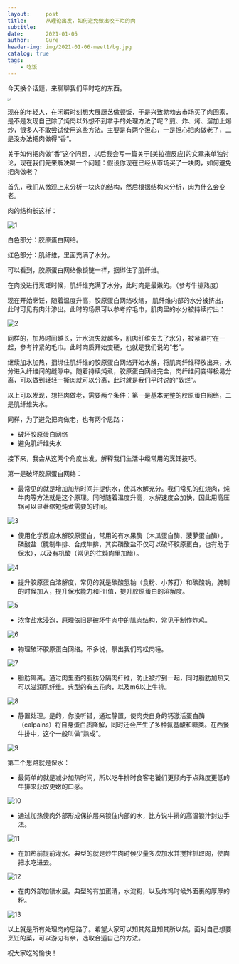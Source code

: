 ```yaml
---
layout:     post
title:      从理论出发，如何避免做出咬不烂的肉
subtitle:   
date:       2021-01-05
author:     Gure
header-img: img/2021-01-06-meet1/bg.jpg
catalog: true
tags:
    - 吃饭
---
```


今天换个话题，来聊聊我们平时吃的东西。

<img src="https://github.com/Gurepan/Gurepan.github.io/blob/master/img/2020-12-21/1.jpg?raw=true" alt="0" style="zoom:33%;" />

现在的年轻人，在闲暇时刻想大展厨艺做顿饭，于是兴致勃勃去市场买了肉回家，是不是发现自己除了炖肉以外想不到拿手的处理方法了呢？煎、炸、烤、溜加上爆炒，很多人不敢尝试使用这些方法。主要是有两个担心，一是担心把肉做老了，二是没办法把肉做得“香”。

关于如何把肉做“香”这个问题，以后我会写一篇关于[美拉德反应]的文章来单独讨论，现在我们先来解决第一个问题：假设你现在已经从市场买了一块肉，如何避免把肉做老？

首先，我们从微观上来分析一块肉的结构，然后根据结构来分析，肉为什么会变老。

肉的结构长这样：

![1](https://github.com/Gurepan/Gurepan.github.io/blob/master/img/2021-01-06-meet1/1.jpg?raw=true)

白色部分：胶原蛋白网络。

红色部分：肌纤维，里面充满了水分。

可以看到，胶原蛋白网络像锁链一样，捆绑住了肌纤维。

在肉没进行烹饪时候，肌纤维充满了水分，此时肉是最嫩的。（参考牛排熟度）

现在开始烹饪，随着温度升高，胶原蛋白网络收缩， 肌纤维内部的水分被挤出，此时可见有肉汁渗出。此时的场景可以参考拧毛巾，肌肉里的水分被持续拧出：

![2](https://github.com/Gurepan/Gurepan.github.io/blob/master/img/2021-01-06-meet1/2.jpg?raw=true)

同样的，加热时间越长，汁水流失就越多，肌肉纤维失去了水分，被紧紧拧在一起，参考拧紧的毛巾。此时肉质开始变硬，也就是我们说的“老”。

继续加水加热，捆绑住肌纤维的胶原蛋白网络开始水解，将肌肉纤维释放出来，水分进入纤维间的缝隙中。随着持续炖煮，胶原蛋白网络完全，肉纤维间变得极易分离，可以做到轻轻一撕肉就可以分离，此时就是我们平时说的“软烂”。

以上可以发现，想把肉做老，需要两个条件：第一是基本完整的胶原蛋白网络，二是肌纤维失水。

同样，为了避免把肉做老，也有两个思路：

- 破坏胶原蛋白网络
- 避免肌纤维失水

接下来，我会从这两个角度出发，解释我们生活中经常用的烹饪技巧。

第一是破坏胶原蛋白网络：

- 最常见的就是增加加热时间并提供水，使其水解充分。我们常见的红烧肉，炖牛肉等方法就是这个原理。同时随着温度升高，水解速度会加快，因此用高压锅可以显著缩短炖煮需要的时间。

![3](https://github.com/Gurepan/Gurepan.github.io/blob/master/img/2021-01-06-meet1/3.jpg?raw=true)

- 使用化学反应水解胶原蛋白，常用的有水果酶（木瓜蛋白酶、菠萝蛋白酶），磷酸盐（腌制牛排、合成牛排，其实磷酸盐不仅可以破坏胶原蛋白，也有助于保水），以及有机酸（常见的往炖肉里加醋）。

![4](https://github.com/Gurepan/Gurepan.github.io/blob/master/img/2021-01-06-meet1/4.jpg?raw=true)

- 提升胶原蛋白溶解度，常见的就是碳酸氢钠（食粉、小苏打）和碳酸钠，腌制的时候加入，提升保水能力和PH值，提升胶原蛋白的溶解度。

![5](https://github.com/Gurepan/Gurepan.github.io/blob/master/img/2021-01-06-meet1/5.jpg?raw=true)

- 浓食盐水浸泡，原理依旧是破坏牛肉中的肌肉结构，常见于制作炸鸡。

![6](https://github.com/Gurepan/Gurepan.github.io/blob/master/img/2021-01-06-meet1/6.jpg?raw=true)

- 物理破环胶原蛋白网络。不多说，祭出我们的松肉锤。

![7](https://github.com/Gurepan/Gurepan.github.io/blob/master/img/2021-01-06-meet1/7.jpg?raw=true)

- 脂肪隔离。通过肉里面的脂肪分隔肉纤维，防止被拧到一起，同时脂肪加热又可以滋润肌纤维。典型的有五花肉，以及m6以上牛排。

![8](https://github.com/Gurepan/Gurepan.github.io/blob/master/img/2021-01-06-meet1/8.jpg?raw=true)

- 静置处理。是的，你没听错，通过静置，使肉类自身的钙激活蛋白酶（calpains）将自身蛋白质降解，同时还会产生了多种氨基酸和糖类。在西餐牛排中，这个一般叫做“熟成”。

![9](https://github.com/Gurepan/Gurepan.github.io/blob/master/img/2021-01-06-meet1/9.jpg?raw=true)

第二个思路就是保水：

- 最简单的就是减少加热时间，所以吃牛排时食客老饕们更倾向于点熟度更低的牛排来获取更嫩的口感。

![10](https://github.com/Gurepan/Gurepan.github.io/blob/master/img/2021-01-06-meet1/10.jpg?raw=true)

- 通过加热使肉外部形成保护层来锁住内部的水，比方说牛排的高温锁汁封边手法。

![11](https://github.com/Gurepan/Gurepan.github.io/blob/master/img/2021-01-06-meet1/11.jpg?raw=true)

- 在加热前提前灌水。典型的就是炒牛肉时候少量多次加水并搅拌抓取肉，使肉把水吃进去。

![12](https://github.com/Gurepan/Gurepan.github.io/blob/master/img/2021-01-06-meet1/12.jpg?raw=true)

- 在肉外部加锁水层。典型的有加蛋清，水淀粉，以及炸鸡时候外面裹的厚厚的粉。

![13](https://github.com/Gurepan/Gurepan.github.io/blob/master/img/2021-01-06-meet1/13.jpg?raw=true)

以上就是所有处理肉的思路了。希望大家可以知其然且知其所以然，面对自己想要烹饪的菜，可以游刃有余，选取合适自己的方法。

祝大家吃的愉快！